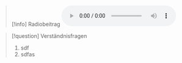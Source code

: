 >[!info] Radiobeitrag
><audio controls><source src="https://download-media.srf.ch/world/audio/Sykora-Gisler-radio/2024/03/Sykora-Gisler-radio-6974c675-6ccc-492d-b33d-c87edd1f6ce7.mp3"></audio>

>[!question] Verständnisfragen
>1. sdf
>2. sdfas


